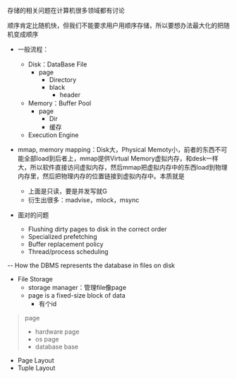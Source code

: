 存储的相关问题在计算机很多领域都有讨论



顺序肯定比随机快，但我们不能要求用户用顺序存储，所以要想办法最大化的把随机变成顺序


+ 一般流程：
	+ Disk：DataBase File
		+ page
			+ Directory
			+ black
				+ header
	+ Memory：Buffer Pool
		+ page
			+ Dir
			+ 缓存
	+ Execution Engine

+ mmap, memory mapping：Disk大，Physical Memoty小，前者的东西不可能全部load到后者上，mmap提供Virtual Memory虚拟内存，和desk一样大，所以软件直接访问虚拟内存，然后mmap把虚拟内存中的东西load到物理内存里，然后把物理内存的位置链接到虚拟内存中。本质就是
	+ 上面是只读，要是并发写就G
	+ 衍生出很多：madvise，mlock，msync

+ 面对的问题
	+ Flushing dirty pages to disk in the correct order
	+ Specialized prefetching
	+ Buffer replacement policy
	+ Thread/process scheduling


--
How the DBMS represents the database in files on disk

+ File Storage
	+ storage manager：管理file像page
	+ page is a fixed-size block of data
		+ 有个id

>page
>+ hardware page
>+ os page
>+ database base



+ Page Layout
+ Tuple Layout